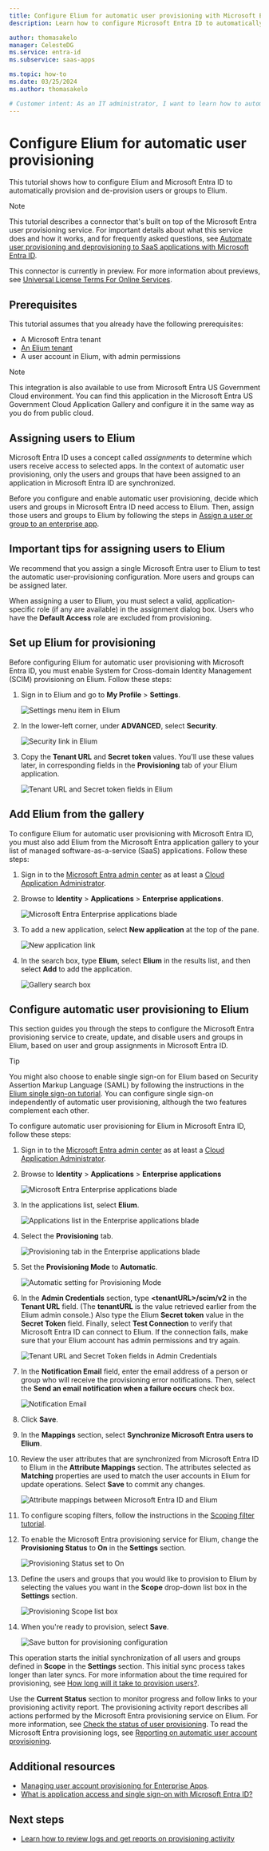 ```yaml
---
title: Configure Elium for automatic user provisioning with Microsoft Entra ID
description: Learn how to configure Microsoft Entra ID to automatically provision and de-provision user accounts to Elium.

author: thomasakelo
manager: CelesteDG
ms.service: entra-id
ms.subservice: saas-apps

ms.topic: how-to
ms.date: 03/25/2024
ms.author: thomasakelo

# Customer intent: As an IT administrator, I want to learn how to automatically provision and deprovision user accounts from Microsoft Entra ID to Elium so that I can streamline the user management process and ensure that users have the appropriate access to Elium.
---
```


# Configure Elium for automatic user provisioning

This tutorial shows how to configure Elium and Microsoft Entra ID to automatically provision and de-provision users or groups to Elium.

> [!NOTE]
> This tutorial describes a connector that's built on top of the Microsoft Entra user provisioning service. For important details about what this service does and how it works, and for frequently asked questions, see [Automate user provisioning and deprovisioning to SaaS applications with Microsoft Entra ID](~/identity/app-provisioning/user-provisioning.md).
>
> This connector is currently in preview. For more information about previews, see [Universal License Terms For Online Services](https://www.microsoft.com/licensing/terms/product/ForOnlineServices/all).

## Prerequisites

This tutorial assumes that you already have the following prerequisites:

* A Microsoft Entra tenant
* [An Elium tenant](https://www.elium.com/pricing/)
* A user account in Elium, with admin permissions

> [!NOTE]
> This integration is also available to use from Microsoft Entra US Government Cloud environment. You can find this application in the Microsoft Entra US Government Cloud Application Gallery and configure it in the same way as you do from public cloud.

## Assigning users to Elium

Microsoft Entra ID uses a concept called *assignments* to determine which users receive access to selected apps. In the context of automatic user provisioning, only the users and groups that have been assigned to an application in Microsoft Entra ID are synchronized.

Before you configure and enable automatic user provisioning, decide which users and groups in Microsoft Entra ID need access to Elium. Then, assign those users and groups to Elium by following the steps in [Assign a user or group to an enterprise app](~/identity/enterprise-apps/assign-user-or-group-access-portal.md).

## Important tips for assigning users to Elium 

We recommend that you assign a single Microsoft Entra user to Elium to test the automatic user-provisioning configuration. More users and groups can be assigned later.

When assigning a user to Elium, you must select a valid, application-specific role (if any are available) in the assignment dialog box. Users who have the **Default Access** role are excluded from provisioning.

## Set up Elium for provisioning

Before configuring Elium for automatic user provisioning with Microsoft Entra ID, you must enable System for Cross-domain Identity Management (SCIM) provisioning on Elium. Follow these steps:

1. Sign in to Elium and go to **My Profile** > **Settings**.

    ![Settings menu item in Elium](media/Elium-provisioning-tutorial/setting.png)

1. In the lower-left corner, under **ADVANCED**, select **Security**.

    ![Security link in Elium](media/Elium-provisioning-tutorial/security.png)

1. Copy the **Tenant URL** and **Secret token** values. You'll use these values later, in corresponding fields in the **Provisioning** tab of your Elium application.

    ![Tenant URL and Secret token fields in Elium](media/Elium-provisioning-tutorial/token.png)

## Add Elium from the gallery

To configure Elium for automatic user provisioning with Microsoft Entra ID, you must also add Elium from the Microsoft Entra application gallery to your list of managed software-as-a-service (SaaS) applications. Follow these steps:

1. Sign in to the [Microsoft Entra admin center](https://entra.microsoft.com) as at least a [Cloud Application Administrator](~/identity/role-based-access-control/permissions-reference.md#cloud-application-administrator).
1. Browse to **Identity** > **Applications** > **Enterprise applications**.

     ![Microsoft Entra Enterprise applications blade](common/enterprise-applications.png)

1. To add a new application, select **New application** at the top of the pane.

    ![New application link](common/add-new-app.png)

1. In the search box, type **Elium**, select **Elium** in the results list, and then select **Add** to add the application.

    ![Gallery search box](common/search-new-app.png)

## Configure automatic user provisioning to Elium

This section guides you through the steps to configure the Microsoft Entra provisioning service to create, update, and disable users and groups in Elium, based on user and group assignments in Microsoft Entra ID.

> [!TIP]
> You might also choose to enable single sign-on for Elium based on Security Assertion Markup Language (SAML) by following the instructions in the [Elium single sign-on tutorial](Elium-tutorial.md). You can configure single sign-on independently of automatic user provisioning, although the two features complement each other.

To configure automatic user provisioning for Elium in Microsoft Entra ID, follow these steps:

1. Sign in to the [Microsoft Entra admin center](https://entra.microsoft.com) as at least a [Cloud Application Administrator](~/identity/role-based-access-control/permissions-reference.md#cloud-application-administrator).
1. Browse to **Identity** > **Applications** > **Enterprise applications**

    ![Microsoft Entra Enterprise applications blade](common/enterprise-applications.png)

1. In the applications list, select **Elium**.

    ![Applications list in the Enterprise applications blade](common/all-applications.png)

1. Select the **Provisioning** tab.

    ![Provisioning tab in the Enterprise applications blade](common/provisioning.png)

1. Set the **Provisioning Mode** to **Automatic**.

    ![Automatic setting for Provisioning Mode](common/provisioning-automatic.png)

1. In the **Admin Credentials** section, type **\<tenantURL\>/scim/v2** in the **Tenant URL** field. (The **tenantURL** is the value retrieved earlier from the Elium admin console.) Also type the Elium **Secret token** value in the **Secret Token** field. Finally, select **Test Connection** to verify that Microsoft Entra ID can connect to Elium. If the connection fails, make sure that your Elium account has admin permissions and try again.

    ![Tenant URL and Secret Token fields in Admin Credentials](common/provisioning-testconnection-tenanturltoken.png)

1. In the **Notification Email** field, enter the email address of a person or group who will receive the provisioning error notifications. Then, select the **Send an email notification when a failure occurs** check box.

    ![Notification Email](common/provisioning-notification-email.png)

1. Click **Save**.

1. In the **Mappings** section, select **Synchronize Microsoft Entra users to Elium**.

1. Review the user attributes that are synchronized from Microsoft Entra ID to Elium in the **Attribute Mappings** section. The attributes selected as **Matching** properties are used to match the user accounts in Elium for update operations. Select **Save** to commit any changes.

    ![Attribute mappings between Microsoft Entra ID and Elium](media/Elium-provisioning-tutorial/userattribute.png)

1. To configure scoping filters, follow the instructions in the [Scoping filter tutorial](~/identity/app-provisioning/define-conditional-rules-for-provisioning-user-accounts.md).

1. To enable the Microsoft Entra provisioning service for Elium, change the **Provisioning Status** to **On** in the **Settings** section.

    ![Provisioning Status set to On](common/provisioning-toggle-on.png)

1. Define the users and groups that you would like to provision to Elium by selecting the values you want in the **Scope** drop-down list box in the **Settings** section.

    ![Provisioning Scope list box](common/provisioning-scope.png)

1. When you're ready to provision, select **Save**.

    ![Save button for provisioning configuration](common/provisioning-configuration-save.png)

This operation starts the initial synchronization of all users and groups defined in **Scope** in the **Settings** section. This initial sync process takes longer than later syncs. For more information about the time required for provisioning, see [How long will it take to provision users?](~/identity/app-provisioning/application-provisioning-when-will-provisioning-finish-specific-user.md#how-long-will-it-take-to-provision-users).

Use the **Current Status** section to monitor progress and follow links to your provisioning activity report. The provisioning activity report describes all actions performed by the Microsoft Entra provisioning service on Elium. For more information, see [Check the status of user provisioning](~/identity/app-provisioning/application-provisioning-when-will-provisioning-finish-specific-user.md). To read the Microsoft Entra provisioning logs, see [Reporting on automatic user account provisioning](~/identity/app-provisioning/check-status-user-account-provisioning.md).

## Additional resources

* [Managing user account provisioning for Enterprise Apps](~/identity/app-provisioning/configure-automatic-user-provisioning-portal.md).
* [What is application access and single sign-on with Microsoft Entra ID?](~/identity/enterprise-apps/what-is-single-sign-on.md)

## Next steps

* [Learn how to review logs and get reports on provisioning activity](~/identity/app-provisioning/check-status-user-account-provisioning.md)
